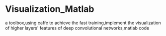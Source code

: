 Visualization_Matlab
====================

a toolbox,using caffe to achieve the fast training,implement the visualization of higher layers' features of deep convolutional networks,matlab code
